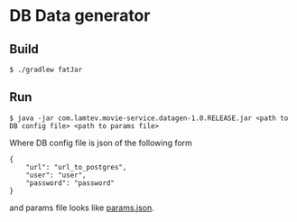 # DB Data generator

## Build

`$ ./gradlew fatJar`

## Run

`$ java -jar com.lamtev.movie-service.datagen-1.0.RELEASE.jar <path to DB config file> <path to params file>`

Where DB config file is json of the following form

```
{
    "url": "url_to_postgres",
    "user": "user",
    "password": "password"
}
```

and params file looks like [params.json](http://gitlab.icc.spbstu.ru/anton/movie-service/blob/master/lab3/data-generator/params.json).

